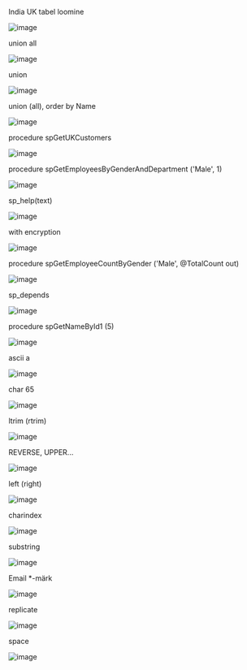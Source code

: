 India UK tabel loomine

![image](https://github.com/user-attachments/assets/4e0fe7f5-5ad5-474e-9854-f6a65a1f7607)

union all

![image](https://github.com/user-attachments/assets/8ad2ad0c-4c6c-4c65-89b8-ca8b3b470b3a)

union

![image](https://github.com/user-attachments/assets/ef3d3932-003e-4af4-8415-289b0cc157ac)

union (all), order by Name

![image](https://github.com/user-attachments/assets/429ef626-8b8a-4dc2-9912-9af85f46def7)

procedure spGetUKCustomers

![image](https://github.com/user-attachments/assets/4a3f005f-f3f5-41c2-9079-0e3420b74f8d)

procedure spGetEmployeesByGenderAndDepartment ('Male', 1)

![image](https://github.com/user-attachments/assets/3195b6e3-a390-40b2-bdad-a96767223490)

sp_help(text)

![image](https://github.com/user-attachments/assets/8d2c2d5e-aa6e-4bd7-943c-447b751abca9)

with encryption

![image](https://github.com/user-attachments/assets/09bd3f3b-1089-450c-9426-087d8c215606)

procedure spGetEmployeeCountByGender ('Male', @TotalCount out)

![image](https://github.com/user-attachments/assets/018c18d0-d05a-490e-836f-dbc8b8f0675a)

sp_depends

![image](https://github.com/user-attachments/assets/f378d20c-b430-4e0a-a9c3-674cae79e404)

procedure spGetNameById1 (5)

![image](https://github.com/user-attachments/assets/55b31d10-2469-4c93-8ab2-1b22e209ea32)

ascii a

![image](https://github.com/user-attachments/assets/42a8d945-ce18-4850-8454-02cc46ed1300)

char 65

![image](https://github.com/user-attachments/assets/fa9826ed-23e0-4599-90ce-5fbb2e4a8727)

ltrim (rtrim)

![image](https://github.com/user-attachments/assets/1a7567fc-063d-4cde-96de-a2a90d82ef86)

REVERSE, UPPER...

![image](https://github.com/user-attachments/assets/01e3747b-4863-4cc8-a55b-50fe5c7367fa)

left (right)

![image](https://github.com/user-attachments/assets/fbdc33e8-80c1-4243-99a4-2b8c50b2b1b1)

charindex

![image](https://github.com/user-attachments/assets/2bec37e1-3617-4c72-8a9c-0aa819e0362e)

substring

![image](https://github.com/user-attachments/assets/c2af196e-6711-4614-a789-4b136ac127b7)

Email *-märk

![image](https://github.com/user-attachments/assets/5a148118-c12b-4f32-82bb-8b9deb46bc7b)

replicate

![image](https://github.com/user-attachments/assets/e95375e3-7837-4659-bdc5-9388d7247d54)

space

![image](https://github.com/user-attachments/assets/63388535-6b37-42fa-afe5-ebf8f94a2454)


